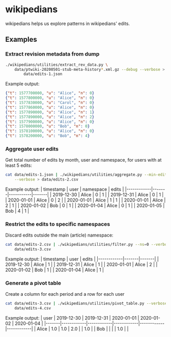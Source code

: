 # wikipedians

wikipedians helps us explore patterns in wikipedians' edits.

## Examples

### Extract revision metadata from dump

```bash
./wikipedians/utilities/extract_rev_data.py \
    data/ptwiki-20200501-stub-meta-history*.xml.gz --debug --verbose > \
        data/edits-1.json
```

Example output:

```JSON
{"t": 1577700000, "u": "Alice", "n": 0}
{"t": 1577800000, "u": "Alice", "n": 0}
{"t": 1577830000, "u": "Carol", "n": 0}
{"t": 1577860000, "u": "Alice", "n": 0}
{"t": 1577890000, "u": "Alice", "n": 1}
{"t": 1577890000, "u": "Alice", "n": 2}
{"t": 1577900000, "u": "Alice", "n": 0}
{"t": 1578000000, "u": "Bob", "n": 0}
{"t": 1578100000, "u": "Alice", "n": 0}
{"t": 1578200000, "u": "Bob", "n": 4}
```

### Aggregate user edits

Get total number of edits by month, user and namespace, for users with at least
5 edits:

```bash
cat data/edits-1.json | ./wikipedians/utilities/aggregate.py --min-edits=2 \
    --verbose > data/edits-2.csv
```

Example output:
| timestamp  | user  | namespace | edits |
|------------|-------|-----------|-------|
| 2019-12-30 | Alice | 0         | 1     |
| 2019-12-31 | Alice | 0         | 1     |
| 2020-01-01 | Alice | 0         | 2     |
| 2020-01-01 | Alice | 1         | 1     |
| 2020-01-01 | Alice | 2         | 1     |
| 2020-01-02 | Bob   | 0         | 1     |
| 2020-01-04 | Alice | 0         | 1     |
| 2020-01-05 | Bob   | 4         | 1     |

### Restrict the edits to specific namespaces

Discard edits outside the main (article) namespace:

```bash
cat data/edits-2.csv | ./wikipedians/utilities/filter.py --ns=0 --verbose > \
    data/edits-3.csv
```

Example output:
| timestamp  | user  | edits |
|------------|-------|-------|
| 2019-12-30 | Alice | 1     |
| 2019-12-31 | Alice | 1     |
| 2020-01-01 | Alice | 2     |
| 2020-01-02 | Bob   | 1     |
| 2020-01-04 | Alice | 1     |

### Generate a pivot table

Create a column for each period and a row for each user

```bash
cat data/edits-3.csv | ./wikipedians/utilities/pivot_table.py --verbose > \
    data/edits-4.csv
```

Example output:
| user  | 2019-12-30 | 2019-12-31 | 2020-01-01 | 2020-01-02 | 2020-01-04 |
|-------|------------|------------|------------|------------|------------|
| Alice | 1.0        | 1.0        | 2.0        |            | 1.0        |
| Bob   |            |            |            | 1.0        |            |
